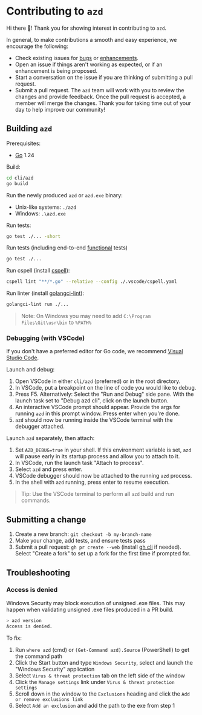 # Contributing to `azd`

Hi there 👋! Thank you for showing interest in contributing to `azd`.

In general, to make contributions a smooth and easy experience, we encourage the following:

- Check existing issues for [bugs][bug issues] or [enhancements][enhancement issues].
- Open an issue if things aren't working as expected, or if an enhancement is being proposed.
- Start a conversation on the issue if you are thinking of submitting a pull request.
- Submit a pull request. The `azd` team will work with you to review the changes and provide feedback. Once the pull request is accepted, a member will merge the changes. Thank you for taking time out of your day to help improve our community!

## Building `azd`

Prerequisites:

- [Go](https://go.dev/dl/) 1.24

Build:

```bash
cd cli/azd
go build
```

Run the newly produced `azd` or `azd.exe` binary:

- Unix-like systems: `./azd`
- Windows: `.\azd.exe`

Run tests:

```bash
go test ./... -short
```

Run tests (including end-to-end [functional][functional tests] tests)

```bash
go test ./...
```

Run cspell (install [cspell](https://cspell.org/)):

```bash
cspell lint "**/*.go" --relative --config ./.vscode/cspell.yaml
```

Run linter (install [golangci-lint](https://golangci-lint.run/welcome/install/#local-installation)):

```bash
golangci-lint run ./...
```

> Note: On Windows you may need to add `C:\Program Files\Git\usr\bin` to `%PATH%`

### Debugging (with VSCode)

If you don't have a preferred editor for Go code, we recommend [Visual Studio Code](https://code.visualstudio.com/Download).

Launch and debug:

1. Open VSCode in either `cli/azd` (preferred) or in the root directory.
1. In VSCode, put a breakpoint on the line of code you would like to debug.
1. Press F5. Alternatively: Select the "Run and Debug" side pane. With the launch task set to "Debug azd cli", click on the launch button.
1. An interactive VSCode prompt should appear. Provide the args for running `azd` in this prompt window. Press enter when you're done.
1. `azd` should now be running inside the VSCode terminal with the debugger attached.

Launch `azd` separately, then attach:

1. Set `AZD_DEBUG=true` in your shell. If this environment variable is set, `azd` will pause early in its startup process and allow you to attach to it.
1. In VSCode, run the launch task "Attach to process".
1. Select `azd` and press enter.
1. VSCode debugger should now be attached to the running `azd` process.
1. In the shell with `azd` running, press enter to resume execution.

> Tip: Use the VSCode terminal to perform all `azd` build and run commands.

## Submitting a change

1. Create a new branch: `git checkout -b my-branch-name`
1. Make your change, add tests, and ensure tests pass
1. Submit a pull request: `gh pr create --web` (install [gh cli][gh cli] if needed). Select "Create a fork" to set up a fork for the first time if prompted for.

## Troubleshooting

### Access is denied

Windows Security may block execution of unsigned .exe files. This may happen when validating unsigned .exe files produced in
a PR build.

```bash
> azd version
Access is denied.
```

To fix:

1. Run `where azd` (cmd) or `(Get-Command azd).Source` (PowerShell) to get the command path
1. Click the Start button and type `Windows Security`, select and launch the "Windows Security" application
1. Select `Virus & threat protection` tab on the left side of the window
1. Click the `Manage settings` link under `Virus & threat protection settings`
1. Scroll down in the window to the `Exclusions` heading and click the `Add or remove exclusions link`
1. Select `Add an exclusion` and add the path to the exe from step 1

[bug issues]: https://github.com/cli/cli/issues?q=is%3Aopen+is%3Aissue+label%3Abug
[enhancement issues]: https://github.com/cli/cli/issues?q=is%3Aopen+is%3Aissue+label%3Aenhancement
[functional tests]: https://github.com/Azure/azure-dev/tree/main/cli/azd/test/functional
[gh cli]: https://github.com/cli/cli?tab=readme-ov-file#installation
